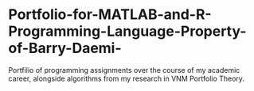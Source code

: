 # Portfolio-for-MATLAB-and-R-Programming-Language-Property-of-Barry-Daemi-
Portfilio of programming assignments over the course of my academic career, alongside algorithms from my research in VNM Portfolio Theory.
